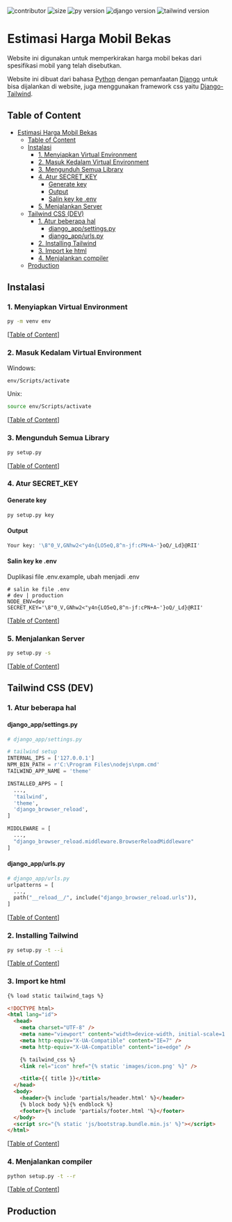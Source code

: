 ![contributor](https://img.shields.io/github/contributors/0xricoard/Django-App?color=red) ![size](https://img.shields.io/github/repo-size/0xricoard/Django-App?color=red) ![py version](https://img.shields.io/badge/python-v_3.11.5-blue)
![django version](https://img.shields.io/badge/django-v_4.2.5-green)
![tailwind version](https://img.shields.io/badge/tailwind-v_3.6.0-blue)


# Estimasi Harga Mobil Bekas

Website ini digunakan untuk memperkirakan harga mobil bekas dari spesifikasi mobil yang telah disebutkan.

Website ini dibuat dari bahasa [Python](https://www.python.org/) dengan pemanfaatan [Django](https://www.djangoproject.com/) untuk bisa dijalankan di website, juga menggunakan framework css yaitu [Django-Tailwind](https://django-tailwind.readthedocs.io/en/latest/index.html).

## Table of Content
- [Estimasi Harga Mobil Bekas](#estimasi-harga-mobil-bekas)
  - [Table of Content](#table-of-content)
  - [Instalasi](#instalasi)
    - [1. Menyiapkan Virtual Environment](#1-menyiapkan-virtual-environment)
    - [2. Masuk Kedalam Virtual Environment](#2-masuk-kedalam-virtual-environment)
    - [3. Mengunduh Semua Library](#3-mengunduh-semua-library)
    - [4. Atur SECRET\_KEY](#4-atur-secret_key)
      - [Generate key](#generate-key)
      - [Output](#output)
      - [Salin key ke .env](#salin-key-ke-env)
    - [5. Menjalankan Server](#5-menjalankan-server)
  - [Tailwind CSS (DEV)](#tailwind-css-dev)
    - [1. Atur beberapa hal](#1-atur-beberapa-hal)
      - [django\_app/settings.py](#django_appsettingspy)
      - [django\_app/urls.py](#django_appurlspy)
    - [2. Installing Tailwind](#2-installing-tailwind)
    - [3. Import ke html](#3-import-ke-html)
    - [4. Menjalankan compiler](#4-menjalankan-compiler)
  - [Production](#production)

## Instalasi

### 1. Menyiapkan Virtual Environment

```sh
py -m venv env 
```

[[Table of Content](#table-of-content)]

### 2. Masuk Kedalam Virtual Environment

Windows:
```sh
env/Scripts/activate
```

Unix:
```sh
source env/Scripts/activate
```
[[Table of Content](#table-of-content)]

### 3. Mengunduh Semua Library

```sh
py setup.py
```
[[Table of Content](#table-of-content)]

### 4. Atur SECRET_KEY

#### Generate key

```sh
py setup.py key
```

#### Output

```sh
Your key: '\8"0_V,GNhw2<"y4n{LO5eQ,8^n-jf:cPN+A~'}oQ/_Ld}@RII'
```

#### Salin key ke .env

Duplikasi file .env.example, ubah menjadi .env

```
# salin ke file .env
# dev | production
NODE_ENV=dev
SECRET_KEY='\8"0_V,GNhw2<"y4n{LO5eQ,8^n-jf:cPN+A~'}oQ/_Ld}@RII'
```

[[Table of Content](#table-of-content)]

### 5. Menjalankan Server

```sh
py setup.py -s
```

[[Table of Content](#table-of-content)]

## Tailwind CSS (DEV)

### 1. Atur beberapa hal

#### django_app/settings.py

```py
# django_app/settings.py

# tailwind setup
INTERNAL_IPS = ['127.0.0.1']
NPM_BIN_PATH = r'C:\Program Files\nodejs\npm.cmd'
TAILWIND_APP_NAME = 'theme'

INSTALLED_APPS = [
  ...,
  'tailwind',
  'theme',
  'django_browser_reload',
]

MIDDLEWARE = [
  ...,
  "django_browser_reload.middleware.BrowserReloadMiddleware"
]
```

#### django_app/urls.py

```py
# django_app/urls.py
urlpatterns = [
  ...,
  path("__reload__/", include("django_browser_reload.urls")),
]
```

[[Table of Content](#table-of-content)]

### 2. Installing Tailwind

```sh
py setup.py -t --i
```

[[Table of Content](#table-of-content)]

### 3. Import ke html

```html
{% load static tailwind_tags %}

<!DOCTYPE html>
<html lang="id">
  <head>
    <meta charset="UTF-8" />
    <meta name="viewport" content="width=device-width, initial-scale=1.0" />
    <meta http-equiv="X-UA-Compatible" content="IE=7" />
    <meta http-equiv="X-UA-Compatible" content="ie=edge" />

    {% tailwind_css %}
    <link rel="icon" href="{% static 'images/icon.png' %}" />

    <title>{{ title }}</title>
  </head>
  <body>
    <header>{% include 'partials/header.html' %}</header>
    {% block body %}{% endblock %}
    <footer>{% include 'partials/footer.html '%}</footer>
  </body>
  <script src="{% static 'js/bootstrap.bundle.min.js' %}"></script>
</html>
```

[[Table of Content](#table-of-content)]

### 4. Menjalankan compiler

```sh
python setup.py -t --r
```

[[Table of Content](#table-of-content)]

## Production